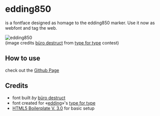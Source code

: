 edding850
===========

is a fontface designed as homage to the edding850 marker. Use it now as webfont and tag the web.

![edding850](https://github.com/zoo2rock/edding850/raw/master/images/edding850-bd-elk.gif)  
(image credits [büro destruct](http://www.burodestruct.net/bureaudestruct/home/index.html) from [type for type](http://type-for-type.com/projekt-galerie/850/lopetz/2494/) contest)

## How to use

check out the [Github Page](http://zoo2rock.github.com/edding850/)  


## Credits
- font built *by* [büro destruct](http://www.burodestruct.net/bureaudestruct/home/index.html)  
- font created for «[edding](http://edding.com)»'s [type for type](http://type-for-type.com)
- [HTML5 Boilerplate V. 3.0](http://html5boilerplate.com) for basic setup